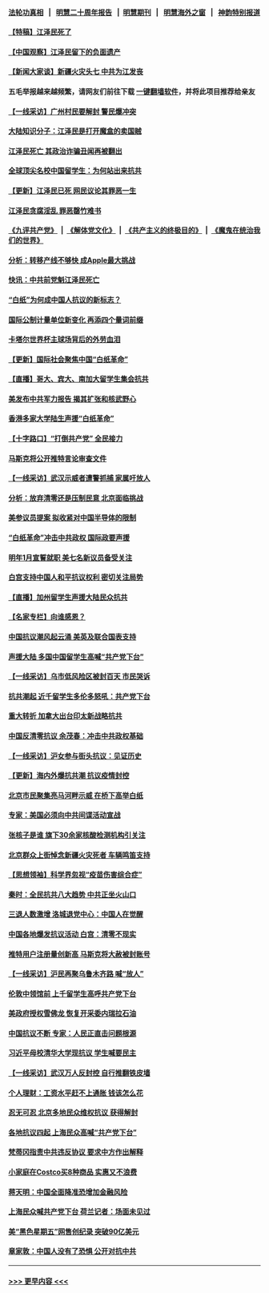 #### [法轮功真相](https://github.com/gfw-breaker/truth/blob/master/README.md?t=0) &nbsp;&nbsp;|&nbsp;&nbsp; [明慧二十周年报告](https://github.com/gfw-breaker/mh-reports/blob/master/README.md?t=0) &nbsp;&nbsp;|&nbsp;&nbsp;[明慧期刊](https://github.com/gfw-breaker/mh-qikan) &nbsp;&nbsp;|&nbsp;&nbsp; [明慧海外之窗](https://github.com/gfw-breaker/mh-news/blob/master/README.md?t=0) &nbsp;&nbsp;|&nbsp;&nbsp; [神韵特别报道](https://github.com/gfw-breaker/mh-news/blob/master/shenyun.md?t=0)
#### [【特稿】江泽民死了](../pages/nf4514/n13876300.md?t=12011151) 
#### [【中国观察】江泽民留下的负面遗产](../pages/nf4514/n13876194.md?t=12011151) 
#### [【新闻大家谈】新疆火灾头七 中共为江发丧](../pages/nf4514/n13876165.md?t=12011151) 
#### 五毛举报越来越频繁，请网友们前往下载 [一键翻墙软件](https://github.com/gfw-breaker/ssr-accounts)，并将此项目推荐给亲友
#### [【一线采访】广州村民要解封 警民爆冲突](../pages/nf4514/n13876058.md?t=12011151) 
#### [大陆知识分子：江泽民是打开魔盒的卖国贼](../pages/nf4514/n13876056.md?t=12011151) 
#### [江泽民死亡 其政治诈骗丑闻再被翻出](../pages/nf4514/n13876045.md?t=12011151) 
#### [全球顶尖名校中国留学生：为何站出来抗共](../pages/nf4514/n13876110.md?t=12011151) 
#### [【更新】江泽民已死 网民议论其罪恶一生](../pages/nf4514/n13876029.md?t=12011151) 
#### [江泽民贪腐淫乱 罪恶罄竹难书](../pages/nf4514/n13876017.md?t=12011151) 
#### [《九评共产党》](https://github.com/begood0513/9ping.md/blob/master/README.md) &nbsp;|&nbsp; [《解体党文化》](../../../../jtdwh.md/blob/master/README.md)  &nbsp;|&nbsp; [《共产主义的终极目的》](../../../../gczydzjmd.md/blob/master/README.md) &nbsp;|&nbsp; [《魔鬼在统治我们的世界》](../../../../mgztzwmdsj.md/blob/master/README.md) 
#### [分析：转移产线不够快 成Apple最大挑战](../pages/nf4514/n13876000.md?t=12011151) 
#### [快讯：中共前党魁江泽民死亡](../pages/nf4514/n13875999.md?t=12011151) 
#### [“白纸”为何成中国人抗议的新标志？](../pages/nf4514/n13875761.md?t=12011151) 
#### [国际公制计量单位新变化 再添四个量词前缀](../pages/nf4514/n13875590.md?t=12011151) 
#### [卡塔尔世界杯主球场背后的外劳血泪](../pages/nf4514/n13875681.md?t=12011151) 
#### [【更新】国际社会聚焦中国“白纸革命”](../pages/nf4514/n13875376.md?t=12011151) 
#### [【直播】哥大、宾大、南加大留学生集会抗共](../pages/nf4514/n13875540.md?t=12011151) 
#### [美发布中共军力报告 揭其扩张和核武野心](../pages/nf4514/n13875585.md?t=12011151) 
#### [香港多家大学陆生声援“白纸革命”](../pages/nf4514/n13875553.md?t=12011151) 
#### [【十字路口】“打倒共产党” 全民接力](../pages/nf4514/n13875475.md?t=12011151) 
#### [马斯克将公开推特言论审查文件](../pages/nf4514/n13875527.md?t=12011151) 
#### [【一线采访】武汉示威者遭警抓捕 家属吁放人](../pages/nf4514/n13875391.md?t=12011151) 
#### [分析：放弃清零还是压制民意 北京面临挑战](../pages/nf4514/n13875070.md?t=12011151) 
#### [美参议员提案 拟收紧对中国半导体的限制](../pages/nf4514/n13875246.md?t=12011151) 
#### [“白纸革命”冲击中共政权 国际政要声援](../pages/nf4514/n13875047.md?t=12011151) 
#### [明年1月宣誓就职 美七名新议员备受关注](../pages/nf4514/n13874748.md?t=12011151) 
#### [白宫支持中国人和平抗议权利 密切关注局势](../pages/nf4514/n13874890.md?t=12011151) 
#### [【直播】加州留学生声援大陆民众抗共](../pages/nf4514/n13874917.md?t=12011151) 
#### [【名家专栏】向谁感恩？](../pages/nf4514/n13873797.md?t=12011151) 
#### [中国抗议潮风起云涌 美英及联合国表支持](../pages/nf4514/n13874832.md?t=12011151) 
#### [声援大陆 多国中国留学生高喊“共产党下台”](../pages/nf4514/n13874793.md?t=12011151) 
#### [【一线采访】乌市低风险区被封百天 市民哭诉](../pages/nf4514/n13874587.md?t=12011151) 
#### [抗共潮起 近千留学生多伦多怒吼：共产党下台](../pages/nf4514/n13874727.md?t=12011151) 
#### [重大转折 加拿大出台印太新战略抗共](../pages/nf4514/n13874678.md?t=12011151) 
#### [中国反清零抗议 余茂春：冲击中共政权基础](../pages/nf4514/n13874263.md?t=12011151) 
#### [【一线采访】沪女参与街头抗议：见证历史](../pages/nf4514/n13874501.md?t=12011151) 
#### [【更新】海内外爆抗共潮 抗议疫情封控](../pages/nf4514/n13874565.md?t=12011151) 
#### [北京市民聚集亮马河畔示威 在桥下高举白纸](../pages/nf4514/n13874600.md?t=12011151) 
#### [专家：美国必须向中共间谍活动宣战](../pages/nf4514/n13874542.md?t=12011151) 
#### [张核子是谁 旗下30余家核酸检测机构引关注](../pages/nf4514/n13874195.md?t=12011151) 
#### [北京群众上街悼念新疆火灾死者 车辆鸣笛支持](../pages/nf4514/n13874294.md?t=12011151) 
#### [【思想领袖】科学界忽视“疫苗伤害综合症”](../pages/nf4514/n13873292.md?t=12011151) 
#### [秦时：全民抗共八大趋势 中共正坐火山口](../pages/nf4514/n13874244.md?t=12011151) 
#### [三退人数激增 洛城退党中心：中国人在觉醒](../pages/nf4514/n13874224.md?t=12011151) 
#### [中国各地爆发抗议活动 白宫：清零不现实](../pages/nf4514/n13874216.md?t=12011151) 
#### [推特用户注册量创新高 马斯克将大赦被封账号](../pages/nf4514/n13874179.md?t=12011151) 
#### [【一线采访】沪民再聚乌鲁木齐路 喊“放人”](../pages/nf4514/n13874180.md?t=12011151) 
#### [伦敦中领馆前 上千留学生高呼共产党下台](../pages/nf4514/n13874202.md?t=12011151) 
#### [美政府授权雪佛龙 恢复开采委内瑞拉石油](../pages/nf4514/n13874152.md?t=12011151) 
#### [中国抗议不断 专家：人民正直击问题根源](../pages/nf4514/n13874135.md?t=12011151) 
#### [习近平母校清华大学现抗议 学生喊要民主](../pages/nf4514/n13874065.md?t=12011151) 
#### [【一线采访】武汉万人反封控 自行推翻铁皮墙](../pages/nf4514/n13874137.md?t=12011151) 
#### [个人理财：工资水平赶不上通胀 钱该怎么花](../pages/nf4514/n13873661.md?t=12011151) 
#### [忍无可忍 北京多地民众维权抗议 获得解封](../pages/nf4514/n13874008.md?t=12011151) 
#### [各地抗议四起 上海民众高喊“共产党下台”](../pages/nf4514/n13873869.md?t=12011151) 
#### [梵蒂冈指责中共违反协议 要求中方作出解释](../pages/nf4514/n13873798.md?t=12011151) 
#### [小家庭在Costco买8种商品 实惠又不浪费](../pages/nf4514/n13872006.md?t=12011151) 
#### [蒋天明：中国全面降准恐增加金融风险](../pages/nf4514/n13873868.md?t=12011151) 
#### [上海民众喊共产党下台 荷兰记者：场面未见过](../pages/nf4514/n13873853.md?t=12011151) 
#### [美“黑色星期五”网售创纪录 突破90亿美元](../pages/nf4514/n13873847.md?t=12011151) 
#### [章家敦：中国人没有了恐惧 公开对抗中共](../pages/nf4514/n13873814.md?t=12011151) 

----
#### [ >>> 更早内容 <<< ](../indexes/nf4514-earlier.md)
